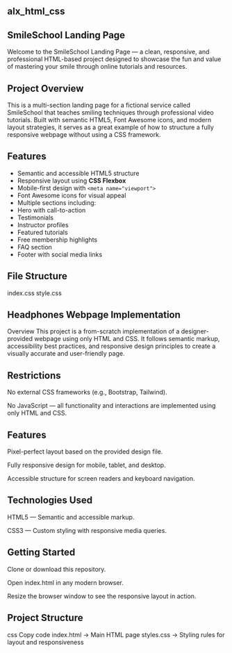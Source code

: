 ## alx_html_css
## SmileSchool Landing Page
Welcome to the SmileSchool Landing Page — a clean, responsive, and professional HTML-based project designed to showcase the fun and value of mastering your smile through online tutorials and resources.

## Project Overview
This is a multi-section landing page for a fictional service called SmileSchool that teaches smiling techniques through professional video tutorials. Built with semantic HTML5, Font Awesome icons, and modern layout strategies, it serves as a great example of how to structure a fully responsive webpage without using a CSS framework.

## Features
-  Semantic and accessible HTML5 structure
-  Responsive layout using **CSS Flexbox**
-  Mobile-first design with `<meta name="viewport">`
-  Font Awesome icons for visual appeal
-  Multiple sections including:
  - Hero with call-to-action
  - Testimonials
  - Instructor profiles
  - Featured tutorials
  - Free membership highlights
  - FAQ section
  - Footer with social media links

## File Structure
index.css
style.css


## Headphones Webpage Implementation
Overview
This project is a from-scratch implementation of a designer-provided webpage using only HTML and CSS.
It follows semantic markup, accessibility best practices, and responsive design principles to create a visually accurate and user-friendly page.

## Restrictions
No external CSS frameworks (e.g., Bootstrap, Tailwind).

No JavaScript — all functionality and interactions are implemented using only HTML and CSS.

## Features
Pixel-perfect layout based on the provided design file.

Fully responsive design for mobile, tablet, and desktop.

Accessible structure for screen readers and keyboard navigation.

## Technologies Used
HTML5 — Semantic and accessible markup.

CSS3 — Custom styling with responsive media queries.

## Getting Started
Clone or download this repository.

Open index.html in any modern browser.

Resize the browser window to see the responsive layout in action.

## Project Structure
css
Copy code
index.html     → Main HTML page
styles.css     → Styling rules for layout and responsiveness